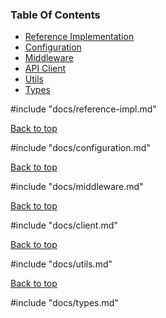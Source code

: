 ### Table Of Contents

- [Reference Implementation](#reference-implementation)
- [Configuration](#configuration)
- [Middleware](#expressjs-middleware)
- [API Client](#api-client)
- [Utils](#common-utility-functions)
- [Types](#types)

#include "docs/reference-impl.md"

[Back to top](#table-of-contents)

#include "docs/configuration.md"

[Back to top](#table-of-contents)

#include "docs/middleware.md"

[Back to top](#table-of-contents)

#include "docs/client.md"

[Back to top](#table-of-contents)

#include "docs/utils.md"

[Back to top](#table-of-contents)

#include "docs/types.md"

